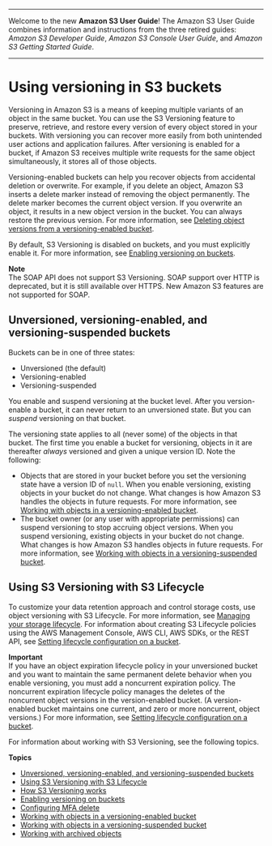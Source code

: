 --------

Welcome to the new **Amazon S3 User Guide**\! The Amazon S3 User Guide combines information and instructions from the three retired guides: *Amazon S3 Developer Guide*, *Amazon S3 Console User Guide*, and *Amazon S3 Getting Started Guide*\.

--------

# Using versioning in S3 buckets<a name="Versioning"></a>

Versioning in Amazon S3 is a means of keeping multiple variants of an object in the same bucket\. You can use the S3 Versioning feature to preserve, retrieve, and restore every version of every object stored in your buckets\. With versioning you can recover more easily from both unintended user actions and application failures\. After versioning is enabled for a bucket, if Amazon S3 receives multiple write requests for the same object simultaneously, it stores all of those objects\.

Versioning\-enabled buckets can help you recover objects from accidental deletion or overwrite\. For example, if you delete an object, Amazon S3 inserts a delete marker instead of removing the object permanently\. The delete marker becomes the current object version\. If you overwrite an object, it results in a new object version in the bucket\. You can always restore the previous version\. For more information, see [Deleting object versions from a versioning\-enabled bucket](DeletingObjectVersions.md)\. 

By default, S3 Versioning is disabled on buckets, and you must explicitly enable it\. For more information, see [Enabling versioning on buckets](manage-versioning-examples.md)\.

**Note**  
The SOAP API does not support S3 Versioning\. SOAP support over HTTP is deprecated, but it is still available over HTTPS\. New Amazon S3 features are not supported for SOAP\.

## Unversioned, versioning\-enabled, and versioning\-suspended buckets<a name="versioning-states"></a>

Buckets can be in one of three states: 
+ Unversioned \(the default\)
+ Versioning\-enabled
+ Versioning\-suspended

You enable and suspend versioning at the bucket level\. After you version\-enable a bucket, it can never return to an unversioned state\. But you can *suspend* versioning on that bucket\.

The versioning state applies to all \(never some\) of the objects in that bucket\. The first time you enable a bucket for versioning, objects in it are thereafter *always* versioned and given a unique version ID\. Note the following:
+ Objects that are stored in your bucket before you set the versioning state have a version ID of `null`\. When you enable versioning, existing objects in your bucket do not change\. What changes is how Amazon S3 handles the objects in future requests\. For more information, see [Working with objects in a versioning\-enabled bucket](manage-objects-versioned-bucket.md)\.
+ The bucket owner \(or any user with appropriate permissions\) can suspend versioning to stop accruing object versions\. When you suspend versioning, existing objects in your bucket do not change\. What changes is how Amazon S3 handles objects in future requests\. For more information, see [Working with objects in a versioning\-suspended bucket](VersionSuspendedBehavior.md)\.

## Using S3 Versioning with S3 Lifecycle<a name="versioning-lifecycle"></a>

To customize your data retention approach and control storage costs, use object versioning with S3 Lifecycle\. For more information, see [Managing your storage lifecycle](object-lifecycle-mgmt.md)\. For information about creating S3 Lifecycle policies using the AWS Management Console, AWS CLI, AWS SDKs, or the REST API, see [Setting lifecycle configuration on a bucket](how-to-set-lifecycle-configuration-intro.md)\.

**Important**  
If you have an object expiration lifecycle policy in your unversioned bucket and you want to maintain the same permanent delete behavior when you enable versioning, you must add a noncurrent expiration policy\. The noncurrent expiration lifecycle policy manages the deletes of the noncurrent object versions in the version\-enabled bucket\. \(A version\-enabled bucket maintains one current, and zero or more noncurrent, object versions\.\) For more information, see [Setting lifecycle configuration on a bucket](how-to-set-lifecycle-configuration-intro.md)\.

For information about working with S3 Versioning, see the following topics\.

**Topics**
+ [Unversioned, versioning\-enabled, and versioning\-suspended buckets](#versioning-states)
+ [Using S3 Versioning with S3 Lifecycle](#versioning-lifecycle)
+ [How S3 Versioning works](versioning-workflows.md)
+ [Enabling versioning on buckets](manage-versioning-examples.md)
+ [Configuring MFA delete](MultiFactorAuthenticationDelete.md)
+ [Working with objects in a versioning\-enabled bucket](manage-objects-versioned-bucket.md)
+ [Working with objects in a versioning\-suspended bucket](VersionSuspendedBehavior.md)
+ [Working with archived objects](archived-objects.md)
